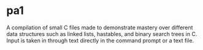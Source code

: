 # pa1
A compilation of small C files made to demonstrate mastery over different data structures such as linked lists, hastables, and binary search trees in C. Input is taken in through text directly in the command prompt or a text file.
